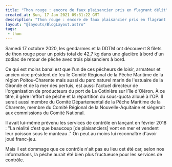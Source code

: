```yaml
---
title: "Thon rouge : encore de faux plaisancier pris en flagrant délit"
created_at: Sun, 17 Jan 2021 09:31:22 GMT
description: "Thon rouge : encore de faux plaisancier pris en flagrant délit"
layout: "@layouts/BlogLayout.astro"
tags:
 - thon 
---
```


Samedi 17 octobre 2020, les gendarmes et la DDTM ont découvert 8 filets de thon rouge pour un poids total de 42,7 kg dans une glacière à bord d'un zodiac de retour de pêche avec trois plaisanciers à bord. 

Ce qui est moins banal est que l'un de ces pêcheurs de loisir, armateur et ancien vice président de feu le Comité Régional de la Pêche Maritime de la région Poitou-Charente mais aussi du parc naturel marin de l'estuaire de la Gironde et de la mer des pertuis, est aussi l'actuel directeur de l'organisation de producteurs du port de La Cotinière sur l’île d'Oléron. À ce titre, il gère l'effort de pêche et la répartition du sous-quota alloué à l'OP. Il serait aussi membre du Comité Départemental de la Pêche Maritime de la Charente, membre du Comité Régional de la Nouvelle-Aquitaine et siégerait aux commissions du Comité National. 

Il avait lui-même prévenu les services de contrôle en lançant en février 2018 : "La réalité c’est que beaucoup [de plaisanciers] vont en mer et vendent leur poisson sous le manteau ." On peut au moins lui reconnaître d'avoir joué franc-jeu.

Mais il est dommage que ce contrôle n'ait pas eu lieu cet été car, selon nos informations, la pêche aurait été bien plus fructueuse pour les services de contrôle.